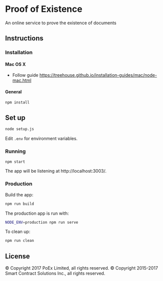 # Proof of Existence

An online service to prove the existence of documents

## Instructions

### Installation

#### Mac OS X

- Follow guide https://treehouse.github.io/installation-guides/mac/node-mac.html

#### General

```sh
npm install
```

## Set up

```sh
node setup.js
```

Edit `.env` for environment variables.

### Running

```sh
npm start
```

The app will be listening at http://localhost:3003/.

### Production

Build the app:

```sh
npm run build
```

The production app is run with:

```sh
NODE_ENV=production npm run serve
```

To clean up:

```sh
npm run clean
```

## License

© Copyright 2017 PoEx Limited, all rights reserved.
© Copyright 2015-2017 Smart Contract Solutions Inc., all rights reserved.
